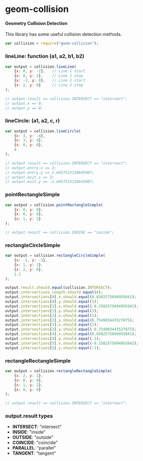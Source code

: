 # geom-collision
#### Geometry Collision Detection

This library has some useful collision detection methods.

```js
var collision = require("geom-collision");
```

### lineLine: function (a1, a2, b1, b2)

```js
var output = collision.lineLine(
    {x: 0, y: -2},   // Line 1 start
    {x: 0, y: 2},    // Line 1 stop
    {x: -2, y: 0},   // Line 2 start
    {x: 2, y: 0}     // Line 2 stop
);

// output.result == collision.INTERSECT == "intersect";
// output.x == 0;
// output.y == 0;
```

### lineCircle: (a1, a2, c, r)

```js
var output = collision.lineCircle(
    {x: 3, y: -4},
    {x: 3, y: 4},
    {x: 0, y: 0},
    4
);

// output.result == collision.INTERSECT == "intersect";
// output.entry.x == 3;
// output.entry.y == 2.6457513110645907;
// output.exit.x == 3;
// output.exit.y == -2.6457513110645907;
```

### pointRectangleSimple

```js
var output = collision.pointRectangleSimple(
    {x: 0, y: 0},
    {x: 0, y: 0},
    {x: 1, y: 2}
);

// output.result == collision.INSIDE == "inside";
```

### rectangleCircleSimple

```js
var output = collision.rectangleCircleSimple(
    {x: -1, y: -1},
    {x: 1, y: 1},
    {x:.2, y: 0},
    1.1
);

output.result.should.equal(collision.INTERSECT);
output.intersections.length.should.equal(6);
output.intersections[0].x.should.equal(0.6582575694955841);
output.intersections[0].y.should.equal(1);
output.intersections[1].x.should.equal(-0.2582575694955842);
output.intersections[1].y.should.equal(1);
output.intersections[2].x.should.equal(1);
output.intersections[2].y.should.equal(0.754983443527075);
output.intersections[3].x.should.equal(1);
output.intersections[3].y.should.equal(-0.754983443527075);
output.intersections[4].x.should.equal(0.6582575694955841);
output.intersections[4].y.should.equal(-1);
output.intersections[5].x.should.equal(-0.2582575694955842);
output.intersections[5].y.should.equal(-1);
```

### rectangleRectangleSimple

```js
var output = collision.rectangleRectangleSimple(
    {x: 2, y: 1},
    {x: 0, y: 0},
    {x: 1, y: 2},
    {x: 0, y: 0}
);

// output.result == collision.INTERSECT == "intersect";
```

### output.result types
* **INTERSECT**: "intersect"
* **INSIDE**: "inside"
* **OUTSIDE**: "outside"
* **COINCIDE**: "coincide"
* **PARALLEL**: "parallel"
* **TANGENT**: "tangent"
